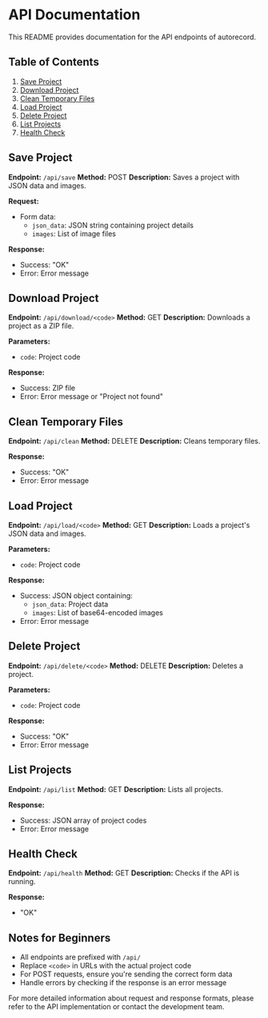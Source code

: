 # API Documentation

This README provides documentation for the API endpoints of autorecord.

## Table of Contents
1. [Save Project](#save-project)
2. [Download Project](#download-project)
3. [Clean Temporary Files](#clean-temporary-files)
4. [Load Project](#load-project)
5. [Delete Project](#delete-project)
6. [List Projects](#list-projects)
7. [Health Check](#health-check)

## Save Project

**Endpoint:** `/api/save`
**Method:** POST
**Description:** Saves a project with JSON data and images.

**Request:**
- Form data:
  - `json_data`: JSON string containing project details
  - `images`: List of image files

**Response:**
- Success: "OK"
- Error: Error message

## Download Project

**Endpoint:** `/api/download/<code>`
**Method:** GET
**Description:** Downloads a project as a ZIP file.

**Parameters:**
- `code`: Project code

**Response:**
- Success: ZIP file
- Error: Error message or "Project not found"

## Clean Temporary Files

**Endpoint:** `/api/clean`
**Method:** DELETE
**Description:** Cleans temporary files.

**Response:**
- Success: "OK"
- Error: Error message

## Load Project

**Endpoint:** `/api/load/<code>`
**Method:** GET
**Description:** Loads a project's JSON data and images.

**Parameters:**
- `code`: Project code

**Response:**
- Success: JSON object containing:
  - `json_data`: Project data
  - `images`: List of base64-encoded images
- Error: Error message

## Delete Project

**Endpoint:** `/api/delete/<code>`
**Method:** DELETE
**Description:** Deletes a project.

**Parameters:**
- `code`: Project code

**Response:**
- Success: "OK"
- Error: Error message

## List Projects

**Endpoint:** `/api/list`
**Method:** GET
**Description:** Lists all projects.

**Response:**
- Success: JSON array of project codes
- Error: Error message

## Health Check

**Endpoint:** `/api/health`
**Method:** GET
**Description:** Checks if the API is running.

**Response:**
- "OK"

## Notes for Beginners

- All endpoints are prefixed with `/api/`
- Replace `<code>` in URLs with the actual project code
- For POST requests, ensure you're sending the correct form data
- Handle errors by checking if the response is an error message

For more detailed information about request and response formats, please refer to the API implementation or contact the development team.